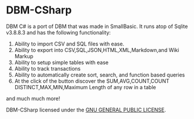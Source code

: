 # DBM-CSharp
DBM C# is a port of DBM that was made in SmallBasic.
It runs atop of Sqlite v3.8.8.3 and has the following functionality:
1. Ability to import CSV and SQL files with ease.
2. Ability to export into CSV,SQL,JSON,HTML,XML,Markdown,and Wiki Markup
3. Ability to setup simple tables with ease
4. Ability to track transactions
5. Ability to automatically create sort, search, and function based queries
6. At the click of the button discover the SUM,AVG,COUNT,COUNT DISTINCT,MAX,MIN,Maximum Length of any row in a table

and much much more!

DBM-CSharp licensed under the [GNU GENERAL PUBLIC LICENSE](https://github.com/65001/DBM-CSharp/blob/master/LICENSE.md).
